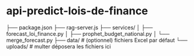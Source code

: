 # api-predict-lois-de-finance

├── package.json
├── rag-server.js
├── services/
│ ├── forecast_loi_finance.py
│ ├── prophet_budget_national.py
│ └── merge_forecast.py
├── data/ # (optionnel) fichiers Excel par défaut
└── uploads/ # multer déposera les fichiers ici
